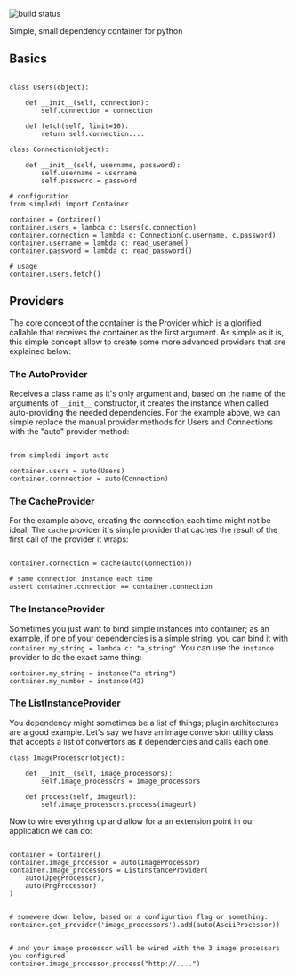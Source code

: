 ![build status](https://travis-ci.org/catacgc/simpledi.svg)

Simple, small dependency container for python

## Basics

```syntax:python

class Users(object):

    def __init__(self, connection):
        self.connection = connection
        
    def fetch(self, limit=10):
        return self.connection....
        
class Connection(object):
    
    def __init__(self, username, password):
        self.username = username
        self.password = password

# configuration
from simpledi import Container

container = Container()
container.users = lambda c: Users(c.connection)
container.connection = lambda c: Connection(c.username, c.password)
container.username = lambda c: read_userame()
container.password = lambda c: read_password()

# usage
container.users.fetch()
```

## Providers

The core concept of the container is the Provider which is a glorified callable that receives
 the container as the first argument. As simple as it is, this simple concept allow to create
  some more advanced providers that are explained below:
  
### The AutoProvider

Receives a class name as it's only argument and, based on the name of the arguments of `__init__` constructor, it 
 creates the instance when called auto-providing the needed dependencies. For the example above, we can simple 
 replace the manual provider methods for Users and Connections with the "auto" provider method:
 
```syntax:python

from simpledi import auto

container.users = auto(Users)
container.connnection = auto(Connection)
```
 
### The CacheProvider

For the example above, creating the connection each time might not be ideal; The `cache` provider it's simple provider
that caches the result of the first call of the provider it wraps:
 
```syntax:python

container.connection = cache(auto(Connection))

# same connection instance each time
assert container.connection == container.connection 
```
 
### The InstanceProvider

Sometimes you just want to bind simple instances into container; as an example, if one of your dependencies
is a simple string, you can bind it with `container.my_string = lambda c: "a_string"`. You can use the `instance`
provider to do the exact same thing:

```
container.my_string = instance("a string")
container.my_number = instance(42)
```

### The ListInstanceProvider

You dependency might sometimes be a list of things; plugin architectures are a good example. Let's say we have an image
 conversion utility class that accepts a list of convertors as it dependencies and calls each one.
  
```syntax:python
class ImageProcessor(object):
    
    def __init__(self, image_processors):
        self.image_processors = image_processors
        
    def process(self, imageurl):
        self.image_processors.process(imageurl)
```

Now to wire everything up and allow for a an extension point in our application we can do:
 
```syntax:python

container = Container()
container.image_processor = auto(ImageProcessor)
container.image_processors = ListInstanceProvider(
    auto(JpegProcessor),
    auto(PngProcessor)
)


# somewere down below, based on a configurtion flag or something:
container.get_provider('image_processors').add(auto(AsciiProcessor))


# and your image processor will be wired with the 3 image processors you configured
container.image_processor.process("http://....")
```